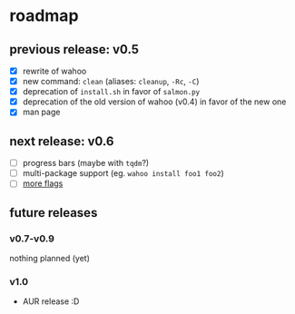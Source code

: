 # roadmap

## previous release: v0.5
- [x] rewrite of wahoo
- [x] new command: `clean` (aliases: `cleanup`, `-Rc`, `-C`)
- [x] deprecation of `install.sh` in favor of `salmon.py`
- [x] deprecation of the old version of wahoo (v0.4) in favor of the new one
- [x] man page

## next release: v0.6
- [ ] progress bars (maybe with `tqdm`?)
- [ ] multi-package support (eg. `wahoo install foo1 foo2`)
- [ ] [more flags](https://github.com/sparkhere-sys/wahoo/issues/1)

## future releases

### v0.7-v0.9
nothing planned (yet)

### v1.0
- AUR release :D
